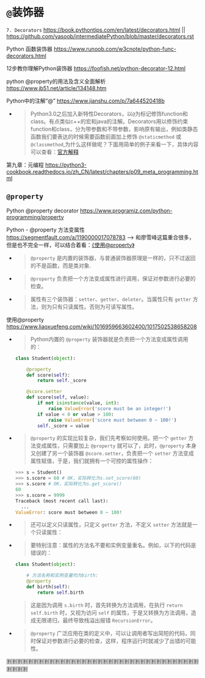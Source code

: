 
# `@`装饰器

`7. Decorators` https://book.pythontips.com/en/latest/decorators.html || https://github.com/yasoob/intermediatePython/blob/master/decorators.rst

Python 函数装饰器 https://www.runoob.com/w3cnote/python-func-decorators.html

12步教你理解Python装饰器 https://foofish.net/python-decorator-12.html

python @property的用法及含义全面解析 https://www.jb51.net/article/134148.htm

Python中的注解“@” https://www.jianshu.com/p/7a644520418b
- > Python3.0之后加入新特性Decorators，以`@`为标记修饰function和class。有点类似c++的宏和java的注解。Decorators用以修饰约束function和class，分为带参数和不带参数，影响原有输出，例如类静态函数我们要表达的时候需要函数前面加上修饰 `@staticmethod` 或 `@classmethod`,为什么这样做呢？下面用简单的例子来看一下，具体内容可以查看：[官方解释](https://www.python.org/dev/peps/pep-0318/)

第九章：元编程 https://python3-cookbook.readthedocs.io/zh_CN/latest/chapters/p09_meta_programming.html

## `@property`

Python @property decorator https://www.programiz.com/python-programming/property

Python - @property 方法变属性 https://segmentfault.com/a/1190000017078783  -->  和廖雪峰这篇重合很多，但是也不完全一样，可以结合着看：[《使用@property》](https://www.liaoxuefeng.com/wiki/1016959663602400/1017502538658208)
- > `@property` 是内置的装饰器，与普通装饰器原理是一样的，只不过返回的不是函数，而是类对象.
- > `@property` 负责把一个方法变成属性进行调用，保证对参数进行必要的检查。
- > 属性有三个装饰器：`setter`、`getter`、`deleter`。当属性只有 `getter` 方法，则为只有只读属性。否则为可读写属性。

使用@property https://www.liaoxuefeng.com/wiki/1016959663602400/1017502538658208
- > Python内置的 `@property` 装饰器就是负责把一个方法变成属性调用的：
  ```py
  class Student(object):
  
      @property
      def score(self):
          return self._score
  
      @score.setter
      def score(self, value):
          if not isinstance(value, int):
              raise ValueError('score must be an integer!')
          if value < 0 or value > 100:
              raise ValueError('score must between 0 ~ 100!')
          self._score = value
  ```
- > `@property` 的实现比较复杂，我们先考察如何使用。把一个 `getter` 方法变成属性，只需要加上 `@property` 就可以了，此时，`@property` 本身又创建了另一个装饰器 `@score.setter`，负责把一个 `setter` 方法变成属性赋值，于是，我们就拥有一个可控的属性操作：
  ```py
  >>> s = Student()
  >>> s.score = 60 # OK，实际转化为s.set_score(60)
  >>> s.score # OK，实际转化为s.get_score()
  60
  >>> s.score = 9999
  Traceback (most recent call last):
    ...
  ValueError: score must between 0 ~ 100!
  ```
- > 还可以定义只读属性，只定义 `getter` 方法，不定义 `setter` 方法就是一个只读属性：
- > 要特别注意：属性的方法名不要和实例变量重名。例如，以下的代码是错误的：
  ```py
  class Student(object):
  
      # 方法名称和实例变量均为birth:
      @property
      def birth(self):
          return self.birth
  ```
  > 这是因为调用 `s.birth` 时，首先转换为方法调用，在执行 `return self.birth` 时，又视为访问 `self` 的属性，于是又转换为方法调用，造成无限递归，最终导致栈溢出报错 `RecursionError`。
- > `@property` 广泛应用在类的定义中，可以让调用者写出简短的代码，同时保证对参数进行必要的检查，这样，程序运行时就减少了出错的可能性。

:u5272::u5272::u5272::u5272::u5272::u5272::u5272::u5272::u5272::u5272::u5272::u5272::u5272::u5272::u5272::u5272::u5272::u5272::u5272::u5272::u5272::u5272::u5272::u5272::u5272::u5272::u5272::u5272::u5272::u5272::u5272::u5272::u5272::u5272::u5272::u5272::u5272::u5272::u5272::u5272:
